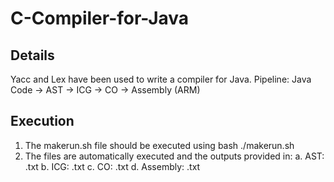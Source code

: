 # C-Compiler-for-Java

## Details
Yacc and Lex have been used to write a compiler for Java. 
Pipeline:
Java Code -> AST -> ICG -> CO -> Assembly (ARM)

## Execution
1. The makerun.sh file should be executed using bash ./makerun.sh
2. The files are automatically executed and the outputs provided in:
  a. AST: .txt
  b. ICG: .txt
  c. CO:   .txt
  d. Assembly:  .txt
